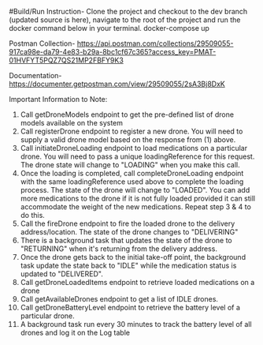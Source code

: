 #Build/Run Instruction-
Clone the project and checkout to the dev branch (updated source is here), navigate to the root of the project and run the docker command below in your terminal.
docker-compose up

Postman Collection- https://api.postman.com/collections/29509055-917ca98e-da79-4e83-b29a-8bc1cf67c365?access_key=PMAT-01HVFYT5PQZ7QS21MP2FBFY9K3

Documentation- https://documenter.getpostman.com/view/29509055/2sA3Bj8DxK

Important Information to Note:
1. Call getDroneModels endpoint to get the pre-defined list of drone models available on the system
2. Call registerDrone endpoint to register a new drone. You will need to supply a valid drone model based on the response from (1) above.
3. Call initiateDroneLoading endpoint to load medications on a particular drone.
   You will need to pass a unique loadingReference for this request. The drone state will change to "LOADING" when you make this call.
4. Once the loading is completed, call completeDroneLoading endpoint with the same loadingReference used above to complete the loading process.
   The state of the drone will change to "LOADED".
   You can add more medications to the drone if it is not fully loaded provided it can still accommodate the weight of the new medications. Repeat step 3 & 4 to do this.
6. Call the fireDrone endpoint to fire the loaded drone to the delivery address/location. The state of the drone changes to "DELIVERING"
7. There is a background task that updates the state of the drone to "RETURNING" when it's returning from the delivery address.
8. Once the drone gets back to the initial take-off point, the background task update the state back to "IDLE" while the medication status is updated to "DELIVERED".
9. Call getDroneLoadedItems endpoint to retrieve loaded medications on a drone
10. Call getAvailableDrones endpoint to get a list of IDLE drones.
11. Call getDroneBatteryLevel endpoint to retrieve the battery level of a particular drone.
12. A background task run every 30 minutes to track the battery level of all drones and log it on the Log table

